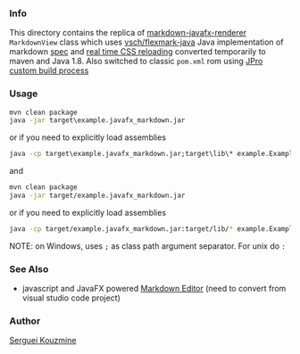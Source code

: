 ### Info

This directory contains the replica of
[markdown-javafx-renderer](https://github.com/JPro-one/markdown-javafx-renderer) `MarkdownView` class which uses
[vsch/flexmark-java](https://github.com/vsch/flexmark-java) Java implementation of markdown [spec](https://spec.commonmark.org/0.28/) and [real time CSS reloading](https://github.com/mcfoggy/cssfx)
converted temporarily to maven and Java 1.8. Also switched to classic `pom.xml` rom using [JPro custom  build process](https://github.com/JPro-one/JPro-from-Jars)

### Usage

```cmd
mvn clean package
java -jar target\example.javafx_markdown.jar
```
or if you need to explicitly load assemblies
```cmd
java -cp target\example.javafx_markdown.jar;target\lib\* example.Example
```
and
```sh
mvn clean package
java -jar target/example.javafx_markdown.jar
```
or if you need to explicitly load assemblies
```sh
java -cp target/example.javafx_markdown.jar:target/lib/* example.Example
```

NOTE: on Windows, uses `;` as class path argument separator. For unix do `:`

### See Also
   * javascript and JavaFX powered [Markdown Editor](https://github.com/arildyk/simple-markdown-editor) (need to convert from visual studio code project)

### Author
[Serguei Kouzmine](kouzmine_serguei@yahoo.com)


